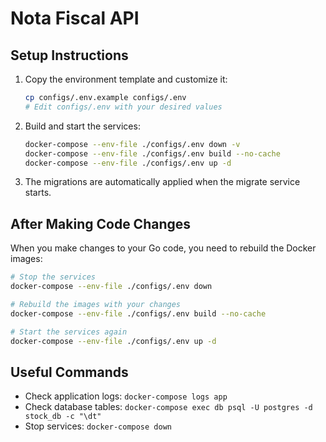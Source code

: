 # Nota Fiscal API

## Setup Instructions

1. Copy the environment template and customize it:
   ```bash
   cp configs/.env.example configs/.env
   # Edit configs/.env with your desired values
   ```

2. Build and start the services:
   ```bash
   docker-compose --env-file ./configs/.env down -v 
   docker-compose --env-file ./configs/.env build --no-cache
   docker-compose --env-file ./configs/.env up -d
   ```

3. The migrations are automatically applied when the migrate service starts.

## After Making Code Changes

When you make changes to your Go code, you need to rebuild the Docker images:

```bash
# Stop the services
docker-compose --env-file ./configs/.env down

# Rebuild the images with your changes
docker-compose --env-file ./configs/.env build --no-cache

# Start the services again
docker-compose --env-file ./configs/.env up -d
```

## Useful Commands

- Check application logs: `docker-compose logs app`
- Check database tables: `docker-compose exec db psql -U postgres -d stock_db -c "\dt"`
- Stop services: `docker-compose down`